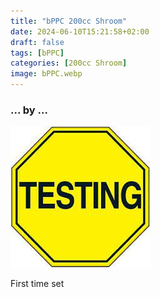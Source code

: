 ```yaml
---
title: "bPPC 200cc Shroom"
date: 2024-06-10T15:21:58+02:00
draft: false
tags: [bPPC]
categories: [200cc Shroom]
image: bPPC.webp
---
```

### ... by ...
![Nothing there](testing.jpg)

First time set